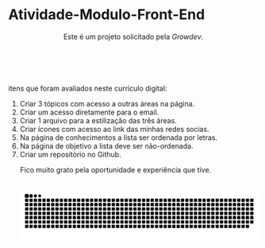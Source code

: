 # Atividade-Modulo-Front-End

<header>
<p>Este é um projeto solicitado pela <i>Growdev</i>.</p><br>
</header>
<main>
<p>itens que foram avaliados neste currículo digital:</p>
<ol>
<li>Criar 3 tópicos com acesso a outras áreas na página.</li>
<li>Criar um acesso diretamente para o email.</li>
<li>Criar 1 arquivo para a estilização das três áreas.</li>
<li>Criar ícones com acesso ao link das minhas redes socias.</li>
<li>Na página de conhecimentos a lista ser ordenada por letras.</li>
<li>Na página de objetivo a lista deve ser não-ordenada.</i>
<li>Criar um repositório no Github.</i><br>
<p>Fico muito grato pela oportunidade e experiência que tive.</p><br>
<picture>
  <source
    media="(prefers-color-scheme: dark)"
    srcset="
      https://raw.githubusercontent.com/platane/snk/output/github-contribution-grid-snake-dark.svg
    "
  />
  <source
    media="(prefers-color-scheme: light)"
    srcset="
      https://raw.githubusercontent.com/platane/snk/output/github-contribution-grid-snake.svg
    "
  />
  <img
    alt="github contribution grid snake animation"
    src="https://raw.githubusercontent.com/platane/snk/output/github-contribution-grid-snake.svg"
  />
</picture>
